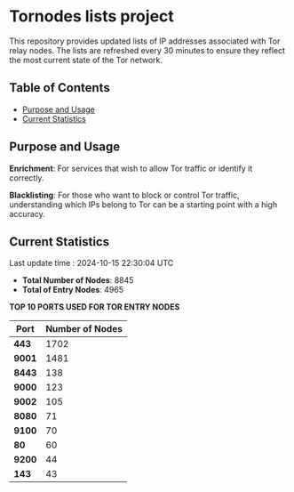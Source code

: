 # Tornodes lists project

This repository provides updated lists of IP addresses associated with Tor relay nodes. The lists are refreshed every 30 minutes to ensure they reflect the most current state of the Tor network.

## Table of Contents

- [Purpose and Usage](#purpose-and-usage)
- [Current Statistics](#current-statistics)


## Purpose and Usage

**Enrichment**: For services that wish to allow Tor traffic or identify it correctly.

**Blacklisting**: For those who want to block or control Tor traffic, understanding which IPs belong to Tor can be a starting point with a high accuracy.

## Current Statistics

Last update time : 2024-10-15 22:30:04 UTC

- **Total Number of Nodes**: 8845
- **Total of Entry Nodes**: 4965

**TOP 10 PORTS USED FOR TOR ENTRY NODES**

| **Port** | **Number of Nodes** |
|------|-----------------|
| **443**   | 1702  |
| **9001**   | 1481  |
| **8443**   | 138  |
| **9000**   | 123  |
| **9002**   | 105  |
| **8080**   | 71  |
| **9100**   | 70  |
| **80**   | 60  |
| **9200**   | 44  |
| **143**   | 43  |

